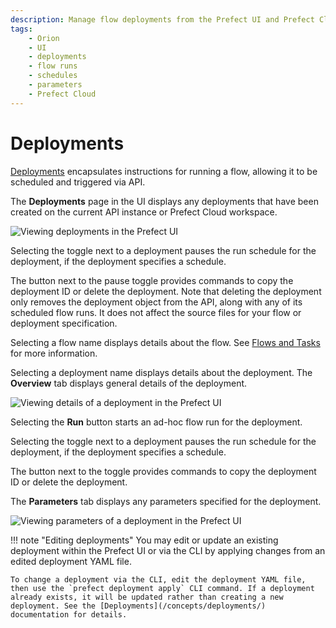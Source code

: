 ```yaml
---
description: Manage flow deployments from the Prefect UI and Prefect Cloud.
tags:
    - Orion
    - UI
    - deployments
    - flow runs
    - schedules
    - parameters
    - Prefect Cloud
---
```


# Deployments

[Deployments](/concepts/deployments/) encapsulates instructions for running a flow, allowing it to be scheduled and triggered via API. 

The **Deployments** page in the UI displays any deployments that have been created on the current API instance or Prefect Cloud workspace.

![Viewing deployments in the Prefect UI](/img/ui/orion-deployments.png)

Selecting the toggle next to a deployment pauses the run schedule for the deployment, if the deployment specifies a schedule. 

The button next to the pause toggle provides commands to copy the deployment ID or delete the deployment. Note that deleting the deployment only removes the deployment object from the API, along with any of its scheduled flow runs. It does not affect the source files for your flow or deployment specification.

Selecting a flow name displays details about the flow. See [Flows and Tasks](/ui/flows-and-tasks/) for more information.

Selecting a deployment name displays details about the deployment. The **Overview** tab displays general details of the deployment.

![Viewing details of a deployment in the Prefect UI](/img/ui/orion-deployment-details.png)

Selecting the **Run** button starts an ad-hoc flow run for the deployment.

Selecting the toggle next to a deployment pauses the run schedule for the deployment, if the deployment specifies a schedule. 

The button next to the toggle provides commands to copy the deployment ID or delete the deployment.

The **Parameters** tab displays any parameters specified for the deployment.

![Viewing parameters of a deployment in the Prefect UI](/img/ui/orion-deployment-params.png)

!!! note "Editing deployments"
    You may edit or update an existing deployment within the Prefect UI or via the CLI by applying changes from an edited deployment YAML file. 
    
    To change a deployment via the CLI, edit the deployment YAML file, then use the `prefect deployment apply` CLI command. If a deployment already exists, it will be updated rather than creating a new deployment. See the [Deployments](/concepts/deployments/) documentation for details.